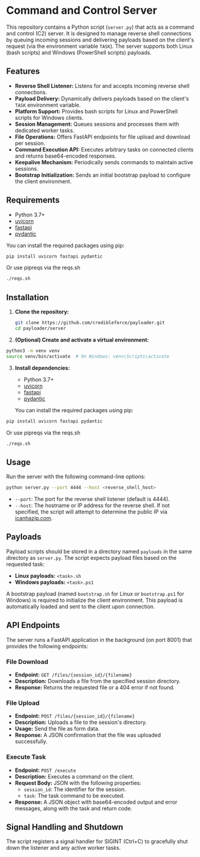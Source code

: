 # Command and Control Server

This repository contains a Python script (`server.py`) that acts as a command and control (C2) server. It is designed to manage reverse shell connections by queuing incoming sessions and delivering payloads based on the client's request (via the environment variable `TASK`). The server supports both Linux (bash scripts) and Windows (PowerShell scripts) payloads.

## Features

- **Reverse Shell Listener:** Listens for and accepts incoming reverse shell connections.
- **Payload Delivery:** Dynamically delivers payloads based on the client's `TASK` environment variable.
- **Platform Support:** Provides bash scripts for Linux and PowerShell scripts for Windows clients.
- **Session Management:** Queues sessions and processes them with dedicated worker tasks.
- **File Operations:** Offers FastAPI endpoints for file upload and download per session.
- **Command Execution API:** Executes arbitrary tasks on connected clients and returns base64-encoded responses.
- **Keepalive Mechanism:** Periodically sends commands to maintain active sessions.
- **Bootstrap Initialization:** Sends an initial bootstrap payload to configure the client environment.

## Requirements

- Python 3.7+
- [uvicorn](https://www.uvicorn.org/)
- [fastapi](https://fastapi.tiangolo.com/)
- [pydantic](https://pydantic-docs.helpmanual.io/)

You can install the required packages using pip:

```bash
pip install uvicorn fastapi pydantic
```

Or use pipreqs via the reqs.sh

```bash
./reqs.sh
```

## Installation

1. **Clone the repository:**

   ```bash
   git clone https://github.com/credibleforce/payloader.git
   cd payloader/server
   ```

2. **(Optional) Create and activate a virtual environment:**

```bash
python3 -m venv venv
source venv/bin/activate  # On Windows: venv\Scripts\activate
```

3. **Install dependencies:**

   - Python 3.7+
   - [uvicorn](https://www.uvicorn.org/)
   - [fastapi](https://fastapi.tiangolo.com/)
   - [pydantic](https://pydantic-docs.helpmanual.io/)

   You can install the required packages using pip:

```bash
pip install uvicorn fastapi pydantic
```

   Or use pipreqs via the reqs.sh

```bash
./reqs.sh
```

## Usage

Run the server with the following command-line options:

```bash
python server.py --port 4444 --host <reverse_shell_host>
```

- `--port`: The port for the reverse shell listener (default is 4444).
- `--host`: The hostname or IP address for the reverse shell. If not specified, the script will attempt to determine the public IP via [icanhazip.com](http://icanhazip.com).

## Payloads

Payload scripts should be stored in a directory named `payloads` in the same directory as `server.py`. The script expects payload files based on the requested task:

- **Linux payloads:** `<task>.sh`
- **Windows payloads:** `<task>.ps1`

A bootstrap payload (named `bootstrap.sh` for Linux or `bootstrap.ps1` for Windows) is required to initialize the client environment. This payload is automatically loaded and sent to the client upon connection.

## API Endpoints

The server runs a FastAPI application in the background (on port 8001) that provides the following endpoints:

### File Download

- **Endpoint:** `GET /files/{session_id}/{filename}`
- **Description:** Downloads a file from the specified session directory.
- **Response:** Returns the requested file or a 404 error if not found.

### File Upload

- **Endpoint:** `POST /files/{session_id}/{filename}`
- **Description:** Uploads a file to the session's directory.
- **Usage:** Send the file as form data.
- **Response:** A JSON confirmation that the file was uploaded successfully.

### Execute Task

- **Endpoint:** `POST /execute`
- **Description:** Executes a command on the client.
- **Request Body:** JSON with the following properties:
  - `session_id`: The identifier for the session.
  - `task`: The task command to be executed.
- **Response:** A JSON object with base64-encoded output and error messages, along with the task and return code.

## Signal Handling and Shutdown

The script registers a signal handler for SIGINT (Ctrl+C) to gracefully shut down the listener and any active worker tasks.